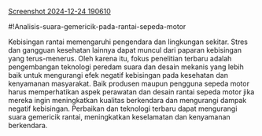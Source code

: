 [Screenshot 2024-12-24 190610](https://github.com/user-attachments/assets/fa76bb08-7a49-4b96-9ebf-48a30295f4a2)

#!Analisis-suara-gemericik-pada-rantai-sepeda-motor

Kebisingan rantai memengaruhi pengendara dan lingkungan sekitar. Stres dan gangguan kesehatan lainnya dapat muncul dari paparan kebisingan yang terus-menerus. Oleh karena itu, fokus penelitian terbaru adalah pengembangan teknologi peredam suara dan desain mekanis yang lebih baik untuk mengurangi efek negatif kebisingan pada kesehatan dan kenyamanan masyarakat.
Baik produsen maupun pengguna sepeda motor harus memperhatikan aspek perawatan dan desain rantai sepeda motor jika mereka ingin meningkatkan kualitas berkendara dan mengurangi dampak negatif kebisingan. Perbaikan dan teknologi terbaru dapat mengurangi suara gemericik rantai, meningkatkan keselamatan dan kenyamanan berkendara.

 
